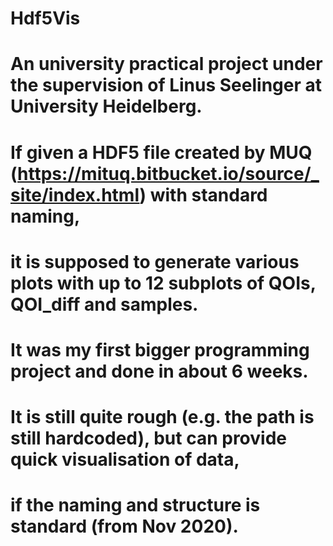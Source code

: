 # Hdf5Vis

# An university practical project under the supervision of Linus Seelinger at University Heidelberg.
# If given a HDF5 file created by MUQ (https://mituq.bitbucket.io/source/_site/index.html) with standard naming, 
# it is supposed to generate various plots with up to 12 subplots of QOIs, QOI_diff and samples. 

# It was my first bigger programming project and done in about 6 weeks.
# It is still quite rough (e.g. the path is still hardcoded), but can provide quick visualisation of data, 
# if the naming and structure is standard (from Nov 2020).

